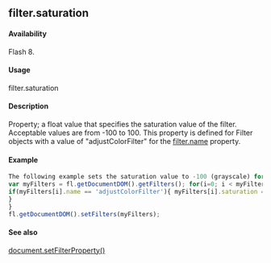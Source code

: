 ## filter.saturation

#### Availability

Flash 8.

#### Usage

filter.saturation

#### Description

Property; a float value that specifies the saturation value of the filter. Acceptable values are from -100 to 100. This property is defined for Filter objects with a value of "adjustColorFilter" for the [filter.name](../Filter_object/filter13.md) property.

#### Example

```javascript
The following example sets the saturation value to -100 (grayscale) for the Adjust Color filters on the selected object(s):
var myFilters = fl.getDocumentDOM().getFilters(); for(i=0; i < myFilters.length; i++){
if(myFilters[i].name == 'adjustColorFilter'){ myFilters[i].saturation = 0-100;
}
}
fl.getDocumentDOM().setFilters(myFilters);

```
#### See also

[document.setFilterProperty()](../Document_object/docum520.md)
